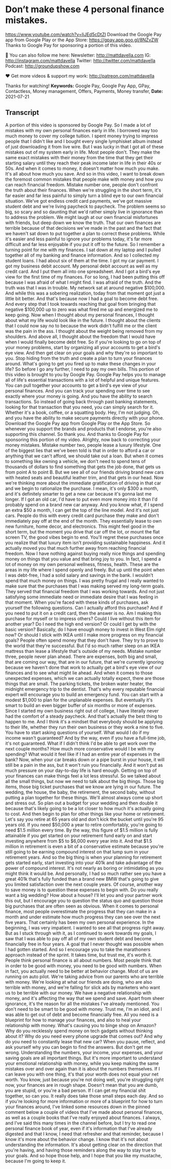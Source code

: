 # Don’t make these 4 personal finance mistakes.
https://www.youtube.com/watch?v=IiJEd5cDtZI
Download the Google Pay app from Google Play or the App Store: https://gpay.app.goo.gl/8NZvZW 
Thanks to Google Pay for sponsoring a portion of this video.

💯 You can also follow me here:
Newsletter:  http://mattdavella.com
IG:  http://instagram.com/mattdavella
Twitter:  http://twitter.com/mattdavella
Podcast:  http://groundupshow.com

❤️ Get more videos & support my work:
http://patreon.com/mattdavella

Thanks for watching!
**Keywords:** Google Pay, Google Pay App, GPay, Contactless, Money management, Offers, Payments, Money transfer, 
**Date:** 2021-07-21

## Transcript
 A portion of this video is sponsored by Google Pay. So I made a lot of mistakes with my own personal finances early in life. I borrowed way too much money to cover my college tuition. I spent money trying to impress people that I didn't like and I bought every single lymphisket album instead of just downloading it from live wire. But I was lucky in that I got all of these mistakes out of my system early in life. Most people don't. They make the same exact mistakes with their money from the time that they get their starting salary until they reach their peak income later in life in their 40s or 50s. And when it comes to money, it doesn't matter how much you make. It's all about how much you save. And so in this video, I want to break down the foremost common mistakes that people make with money and how you can reach financial freedom. Mistake number one, people don't confront the truth about their finances. When we're struggling in the short term, it's far easier and far less painful to simply turn a blind eye to our own financial situation. We've got endless credit card payments, we've got massive student debt and we're living paycheck to paycheck. The problem seems so big, so scary and so daunting that we'd rather simply live in ignorance than to address the problem. We might laugh at our own financial misfortunes with friends, but deep down we know the truth. That our own finances are terrible because of that decisions we've made in the past and the fact that we haven't sat down to put together a plan to correct these problems. While it's easier and less painful to ignore your problems today, it's far more difficult and far less enjoyable if you put it off to the future. So I remember a turning point for me with my finances. I sat down at my laptop and I pulled together all of my banking and finance information. And so I collected my student loans. I had about six of them at the time. I got my car payment. I got my business debit account. My personal debit account as well as my credit card. And I put them all into one spreadsheet. And I got a bird's eye view for the first time of my finances. For so long, I had been putting this off because I was afraid of what I might find. I was afraid of the truth. And the truth was that I was in trouble. My network sat at around negative $100,000. And while this was a sobering realization, today from that moment got just a little bit better. And that's because now I had a goal to become debt free. And every step that I took towards reaching that goal from bringing that negative $100,000 up to zero was what fired me up and energized me to keep going. Now when I thought about my personal finances, I thought about what my life would look like in the future. I thought about the clients that I could now say no to because the work didn't fulfill me or the client was the pain in the ass. I thought about the weight being removed from my shoulders. And above all, I thought about the freedom that I would have when I would finally become debt free. So if you're looking to go on top of your money problems, start by organizing all your accounts to get a bird's eye view. And then get clear on your goals and why they're so important to you. Stop hiding from the truth and create a plan to turn your finances around. What's going to get you fired up to make these changes in your life? So before I go any further, I need to pay my own bills. This portion of this video is brought to you by Google Pay. Google Pay helps you to manage all of life's essential transactions with a lot of helpful and unique features. You can pull together your accounts to get a bird's eye view of your personal finances. And you can track your spending over time to see exactly where your money is going. And you have the ability to search transactions. So instead of going back through past banking statements, looking for that transaction that you need, you can simply search for it. Whether it's a book, coffee, or a squatting body. Hey, I'm not judging. Oh, and you have the ability to make secure payments directly with your phone. Download the Google Pay app from Google Play or the App Store. So whenever you support the brands and products that I endorse, you're also supporting this channel. So thank you. And thanks to Google Pay for sponsoring this portion of my video. Alrighty, now back to correcting your money mistakes. Mistake number two, people lease a luxury lifestyle. One of the biggest lies that we've been told is that in order to afford a car or anything that we can't afford, we should take out a loan. But when it comes to something like owning a vehicle, we don't need to spend tens of thousands of dollars to find something that gets the job done, that gets us from point A to point B. But we see all of our friends driving brand new cars with heated seats and beautiful leather trim, and that gets in our head. Now we're thinking more about the immediate gratification of driving in that car and we begin to rationalize the purchase. I mean, it's only $300 a month, and it's definitely smarter to get a new car because it's gonna last me longer. If I got an old car, I'd have to put even more money into it than I'd probably spend on a brand new car anyway. And you know what, if I spend an extra $50 a month, I can get the top of the line model. And it's not just cars. People do this with every credit card purchase they make and don't immediately pay off at the end of the month. They essentially lease to own new furniture, home decor, and electronics. This might feel good in the short term, but the moment you drive that car off the lot, or mount the flat screen TV, the good vibes begin to end. You'll regret these purchases once you realize that that luxury item isn't providing sustainable happiness. And it actually moved you that much further away from reaching financial freedom. Now I have nothing against buying really nice things and spending money on things that you value and that bring joy to you. In fact, I spend a lot of money on my own personal wellness, fitness, health. These are the areas in my life where I spend openly and freely. But up until the point when I was debt-free, I had a solid salary and savings in the bank. I wouldn't spend that much money on things. I was pretty frugal and I really wanted to make sure that the purchases that I was making served my long-term goals. They served that financial freedom that I was working towards. And not just satisfying some immediate need or immediate desire that I was feeling in that moment. When you're faced with these kinds of purchases, ask yourself the following questions. Can I actually afford this purchase? And if you need to put it on a credit card, then the answer is no. Am I making this purchase for myself or to impress others? Could I live without this item for another year? Do I need the high end version? Or could I get by with the basic version? Basically, do I have enough money to invest in West Elm right now? Or should I stick with IKEA until I make more progress on my financial goals? People often spend money that they don't have. They try to prove to the world that they're successful. But I'd so much rather sleep on an IKEA mattress than lease a lifestyle that's outside of my needs. Mistake number three, people never plan ahead. There are expenses, both big and small, that are coming our way, that are in our future, that we're currently ignoring because we haven't done that work to actually get a bird's eye view of our finances and to see what might lie ahead. And when it comes to those unexpected expenses, which we can actually totally expect, there are those things that are small. The parking tickets, the broken water heater, the midnight emergency trip to the dentist. That's why every reputable financial expert will encourage you to build an emergency fund. You can start with a modest $1,000 to plan for the unplanable expenses. But eventually it's smart to build an even bigger buffer of six months or more of expenses. Since I started my own business right out of college, I have literally never had the comfort of a steady paycheck. And that's actually the best thing to happen to me. And I think it's a mindset that everybody should be applying to their life, whether they run their own business or they work a nine to five. You have to start asking questions of yourself. What would I do if my income wasn't guaranteed? And by the way, even if you have a full-time job, it's not guaranteed. What if I didn't think I'd be able to get work over the next couple months? How much more conservative would I be with my spending? What would it feel like if I had an entire year of expenses in the bank? Now, when your car breaks down or a pipe burst in your house, it will still be a pain in the ass, but it won't ruin you financially. And it won't put as much pressure on your day-to-day life is hard enough. Getting on top of your finances can make things feel a lot less stressful. So we talked about all the small things, but now we need to talk about the big things. Those big items, those big ticket purchases that we know are lying in our future. The wedding, the house, the baby, the retirement, the second baby, without putting a plan together for these things. We'll almost always come up short and stress out. So plan out a budget for your wedding and then double it because that's likely going to be a lot closer to how much it's actually going to cost. And then begin to plan for other things like your home or retirement. Let's say you retire at 65 years old and don't kick the bucket until you're 95 years old. If you need $50,000 a year to retire comfortably, you're going to need $1.5 million every time. By the way, this figure of $1.5 million is fully attainable if you get started on your retirement fund early on and start investing anywhere from $5 to $6,000 every year into it. And that $1.5 million in retirement is even a bit of a conservative estimate because you're still going to be earning compound interest on that lump sum in your retirement years. And so the big thing is when your planning for retirement gets started early, start investing into your 401k and take advantage of the power of compound interest. It's not nearly as boring or intimidating as you might think it would be. And personally, I had so much rather see you have a great 401k that's fully funded than a brand new BMW that's going to give you limited satisfaction over the next couple years. Of course, another way to save money is to question these expenses to begin with. Do you really want a big wedding? How about a house? I'll let you and your partner work this out, but I encourage you to question the status quo and question those big purchases that are often seen as obvious. When it comes to personal finance, most people overestimate the progress that they can make in a month and under estimate how much progress they can see over the next five years. That certainly has been my own personal experience. In the beginning, I was very impatient. I wanted to see all that progress right away. But as I stuck through with it, as I continued to work towards my goals, I saw that I was able to pay off all of my own student debt and become financially free in four years. A goal that I never thought was possible when I had gotten started. And so I encourage you to take the marathoners approach instead of the sprint. It takes time, but trust me, it's worth it. People think personal finance is all about numbers. Most people think that in order to be good with money, you need to be good with numbers. When in fact, you actually need to be better at behavior change. Most of us are running on auto pilot. We're taking advice from our parents who are terrible with money. We're looking at what our friends are doing, who are also terrible with money, and we're falling for slick ads by marketers who want us to be terrible with our money. We have a negative relationship with money, and it's affecting the way that we spend and save. Apart from sheer ignorance, it's the reason for all the mistakes I've already mentioned. You don't need to be smart to be good with money. Trust me, I'm an idiot, and I was able to get out of debt and become financially free. All you need is a blueprint for how to manage your finances, and also to heal your relationship with money. What's causing you to binge shop on Amazon? Why do you recklessly spend money on tech gadgets without thinking about it? Why do you need every phone upgrade that comes out? And why do you need to constantly lease that new car? When you pause, reflect, and ask yourself why you can begin to find the answers. But don't get me wrong. Understanding the numbers, your income, your expenses, and your saving goals are all important things. But it's more important to understand your emotional relationship with money, while you keep making the same mistakes over and over again than it is about the numbers themselves. If I can leave you with one thing, it's that your worth does not equal your net worth. You know, just because you're not doing well, you're struggling right now, your finances are in rough shape. Doesn't mean that you are dumb, you are stupid, or you're a bad person. If I can get my financial shit together, so can you. It really does take those small steps each day. And so if you're looking for more information or more of a blueprint for how to turn your finances around, I've linked some resources down in the pinned comment below a couple of videos that I've made about personal finances, as well as a couple books that I've really enjoyed about finances. I always, and I've said this many times in the channel before, but I try to read one personal finance book of year, even if it's information that I've already digested and that I know, I need that refresher and that reminder, because I know it's more about the behavior change. I know that it's not about understanding the information. It's about getting clear on the direction that you're having, and having those reminders along the way to stay true to your goals. And so hope those help, and I hope that you like my mustache, because I'm going to keep it.
